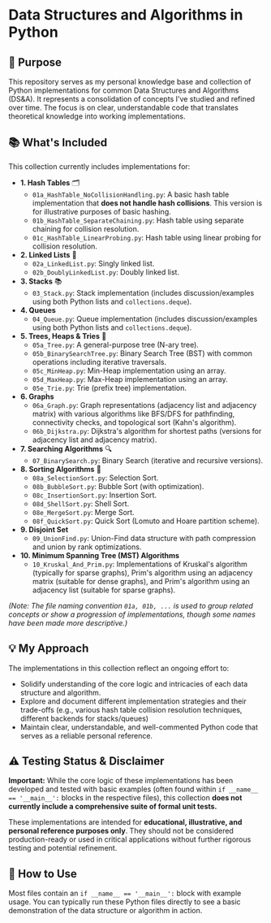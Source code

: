 # Data Structures and Algorithms in Python

## 🎯 Purpose

This repository serves as my personal knowledge base and collection of Python implementations for common Data Structures and Algorithms (DS&A). It represents a consolidation of concepts I've studied and refined over time. The focus is on clear, understandable code that translates theoretical knowledge into working implementations.

## 📚 What's Included

This collection currently includes implementations for:

* **1. Hash Tables** 🗂️
    * `01a_HashTable_NoCollisionHandling.py`: A basic hash table implementation that **does not handle hash collisions**. This version is for illustrative purposes of basic hashing.
    * `01b_HashTable_SeparateChaining.py`: Hash table using separate chaining for collision resolution.
    * `01c_HashTable_LinearProbing.py`: Hash table using linear probing for collision resolution.
* **2. Linked Lists** 🔗
    * `02a_LinkedList.py`: Singly linked list.
    * `02b_DoublyLinkedList.py`: Doubly linked list.
* **3. Stacks** 📚
    * `03_Stack.py`: Stack implementation (includes discussion/examples using both Python lists and `collections.deque`).
* **4. Queues** 
    * `04_Queue.py`: Queue implementation (includes discussion/examples using both Python lists and `collections.deque`).
* **5. Trees, Heaps & Tries** 🌳
    * `05a_Tree.py`: A general-purpose tree (N-ary tree).
    * `05b_BinarySearchTree.py`: Binary Search Tree (BST) with common operations including iterative traversals.
    * `05c_MinHeap.py`: Min-Heap implementation using an array.
    * `05d_MaxHeap.py`: Max-Heap implementation using an array.
    * `05e_Trie.py`: Trie (prefix tree) implementation.
* **6. Graphs** 
    * `06a_Graph.py`: Graph representations (adjacency list and adjacency matrix) with various algorithms like BFS/DFS for pathfinding, connectivity checks, and topological sort (Kahn's algorithm).
    * `06b_Dijkstra.py`: Dijkstra's algorithm for shortest paths (versions for adjacency list and adjacency matrix).
* **7. Searching Algorithms** 🔍
    * `07_BinarySearch.py`: Binary Search (iterative and recursive versions).
* **8. Sorting Algorithms** 🔢
    * `08a_SelectionSort.py`: Selection Sort.
    * `08b_BubbleSort.py`: Bubble Sort (with optimization).
    * `08c_InsertionSort.py`: Insertion Sort.
    * `08d_ShellSort.py`: Shell Sort.
    * `08e_MergeSort.py`: Merge Sort.
    * `08f_QuickSort.py`: Quick Sort (Lomuto and Hoare partition scheme).
* **9. Disjoint Set**
    * `09_UnionFind.py`: Union-Find data structure with path compression and union by rank optimizations.
* **10. Minimum Spanning Tree (MST) Algorithms**
    * `10_Kruskal_And_Prim.py`: Implementations of Kruskal's algorithm (typically for sparse graphs), Prim's algorithm using an adjacency matrix (suitable for dense graphs), and Prim's algorithm using an adjacency list (suitable for sparse graphs).

*(Note: The file naming convention `01a, 01b, ...` is used to group related concepts or show a progression of implementations, though some names have been made more descriptive.)*

## 💡 My Approach

The implementations in this collection reflect an ongoing effort to:
* Solidify understanding of the core logic and intricacies of each data structure and algorithm.
* Explore and document different implementation strategies and their trade-offs (e.g., various hash table collision resolution techniques, different backends for stacks/queues)
* Maintain clear, understandable, and well-commented Python code that serves as a reliable personal reference.

## ⚠️ Testing Status & Disclaimer

**Important:** While the core logic of these implementations has been developed and tested with basic examples (often found within `if __name__ == '__main__':` blocks in the respective files), this collection **does not currently include a comprehensive suite of formal unit tests.**

These implementations are intended for **educational, illustrative, and personal reference purposes only**. They should not be considered production-ready or used in critical applications without further rigorous testing and potential refinement.

## 🚀 How to Use

Most files contain an `if __name__ == '__main__':` block with example usage. You can typically run these Python files directly to see a basic demonstration of the data structure or algorithm in action.
